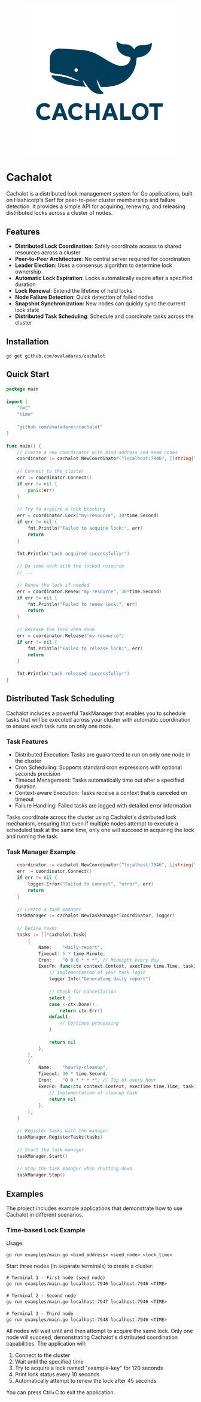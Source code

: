 <p align="center">
  <img src="doc/cachalot.png" alt="Cachalot Logo" width="400"/>
</p>


# Cachalot

Cachalot is a distributed lock management system for Go applications, built on Hashicorp's Serf for peer-to-peer cluster membership and failure detection. It provides a simple API for acquiring, renewing, and releasing distributed locks across a cluster of nodes.

## Features

- **Distributed Lock Coordination**: Safely coordinate access to shared resources across a cluster
- **Peer-to-Peer Architecture**: No central server required for coordination
- **Leader Election**: Uses a consensus algorithm to determine lock ownership
- **Automatic Lock Expiration**: Locks automatically expire after a specified duration
- **Lock Renewal**: Extend the lifetime of held locks
- **Node Failure Detection**: Quick detection of failed nodes
- **Snapshot Synchronization**: New nodes can quickly sync the current lock state
- **Distributed Task Scheduling**: Schedule and coordinate tasks across the cluster

## Installation

```shell
go get github.com/ovaladares/cachalot
```

## Quick Start

```go
package main

import (
    "fmt"
    "time"
    
    "github.com/ovaladares/cachalot"
)

func main() {
    // Create a new coordinator with bind address and seed nodes
    coordinator := cachalot.NewCoordinator("localhost:7946", []string{"localhost:7946"}, nil)
    
    // Connect to the cluster
    err := coordinator.Connect()
    if err != nil {
        panic(err)
    }
    
    // Try to acquire a lock blocking
    err = coordinator.Lock("my-resource", 30*time.Second)
    if err != nil {
        fmt.Println("Failed to acquire lock:", err)
        return
    }
    
    fmt.Println("Lock acquired successfully!")
    
    // Do some work with the locked resource
    // ...
    
    // Renew the lock if needed
    err = coordinator.Renew("my-resource", 30*time.Second)
    if err != nil {
        fmt.Println("Failed to renew lock:", err)
        return
    }
    
    // Release the lock when done
    err = coordinator.Release("my-resource")
    if err != nil {
        fmt.Println("Failed to release lock:", err)
        return
    }
    
    fmt.Println("Lock released successfully!")
}
```

## Distributed Task Scheduling

Cachalot includes a powerful TaskManager that enables you to schedule tasks that will be executed across your cluster with automatic coordination to ensure each task runs on only one node.

### Task Features

* Distributed Execution: Tasks are guaranteed to run on only one node in the cluster
* Cron Scheduling: Supports standard cron expressions with optional seconds precision
* Timeout Management: Tasks automatically time out after a specified duration
* Context-aware Execution: Tasks receive a context that is canceled on timeout
* Failure Handling: Failed tasks are logged with detailed error information

Tasks coordinate across the cluster using Cachalot's distributed lock mechanism, ensuring that even if multiple nodes attempt to execute a scheduled task at the same time, only one will succeed in acquiring the lock and running the task.

### Task Manager Example

```go
    coordinator := cachalot.NewCoordinator("localhost:7946", []string{"localhost:7946"}, logger)
    err := coordinator.Connect()
    if err != nil {
        logger.Error("Failed to connect", "error", err)
        return
    }
    
    // Create a task manager
    taskManager := cachalot.NewTaskManager(coordinator, logger)
    
    // Define tasks
    tasks := []*cachalot.Task{
        {
            Name:    "daily-report",
            Timeout: 5 * time.Minute,
            Cron:    "0 0 0 * * *", // Midnight every day
            ExecFn: func(ctx context.Context, execTime time.Time, taskID string) error {
                // Implementation of your task logic
                logger.Info("Generating daily report")
                
                // Check for cancellation
                select {
                case <-ctx.Done():
                    return ctx.Err()
                default:
                    // Continue processing
                }
                
                return nil
            },
        },
        {
            Name:    "hourly-cleanup",
            Timeout: 30 * time.Second,
            Cron:    "0 0 * * * *", // Top of every hour
            ExecFn: func(ctx context.Context, execTime time.Time, taskID string) error {
                // Implementation of cleanup task
                return nil
            },
        },
    }
    
    // Register tasks with the manager
    taskManager.RegisterTasks(tasks)
    
    // Start the task manager
    taskManager.Start()
    
    // Stop the task manager when shutting down
    taskManager.Stop()
```

## Examples

The project includes example applications that demonstrate how to use Cachalot in different scenarios.

### Time-based Lock Example

Usage:

```shell
go run examples/main.go <bind_address> <seed_node> <lock_time>
```

Start three nodes (in separate terminals) to create a cluster:

```shell
# Terminal 1 - First node (seed node)
go run examples/main.go localhost:7946 localhost:7946 <TIME>

# Terminal 2 - Second node
go run examples/main.go localhost:7947 localhost:7946 <TIME>

# Terminal 3 - Third node
go run examples/main.go localhost:7948 localhost:7946 <TIME>
```

All nodes will wait until <TIME> and then attempt to acquire the same lock. Only one node will succeed, demonstrating Cachalot's distributed coordination capabilities. The application will:

1. Connect to the cluster
2. Wait until the specified time
3. Try to acquire a lock named "example-key" for 120 seconds
4. Print lock status every 10 seconds
5. Automatically attempt to renew the lock after 45 seconds

You can press Ctrl+C to exit the application.